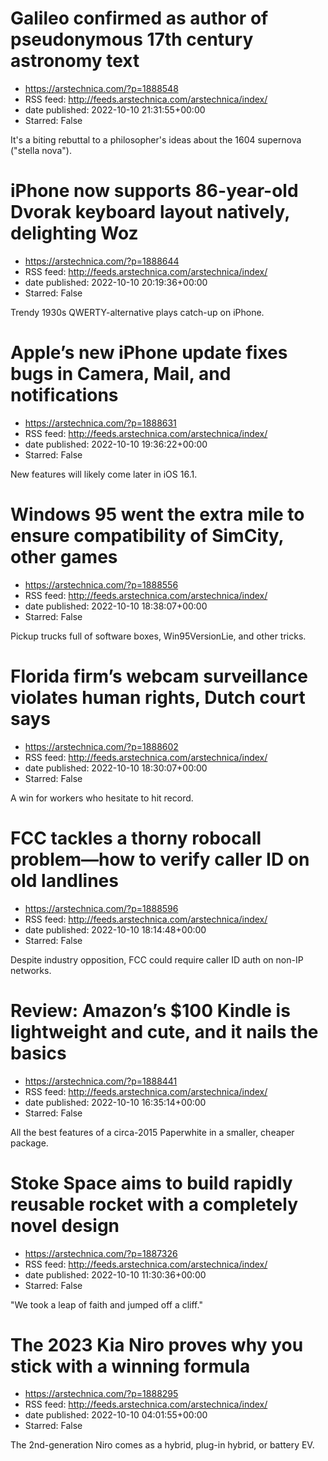 # Galileo confirmed as author of pseudonymous 17th century astronomy text
 - https://arstechnica.com/?p=1888548
 - RSS feed: http://feeds.arstechnica.com/arstechnica/index/
 - date published: 2022-10-10 21:31:55+00:00
 - Starred: False

It's a biting rebuttal to a philosopher's ideas about the 1604 supernova ("stella nova").

# iPhone now supports 86-year-old Dvorak keyboard layout natively, delighting Woz
 - https://arstechnica.com/?p=1888644
 - RSS feed: http://feeds.arstechnica.com/arstechnica/index/
 - date published: 2022-10-10 20:19:36+00:00
 - Starred: False

Trendy 1930s QWERTY-alternative plays catch-up on iPhone.

# Apple’s new iPhone update fixes bugs in Camera, Mail, and notifications
 - https://arstechnica.com/?p=1888631
 - RSS feed: http://feeds.arstechnica.com/arstechnica/index/
 - date published: 2022-10-10 19:36:22+00:00
 - Starred: False

New features will likely come later in iOS 16.1.

# Windows 95 went the extra mile to ensure compatibility of SimCity, other games
 - https://arstechnica.com/?p=1888556
 - RSS feed: http://feeds.arstechnica.com/arstechnica/index/
 - date published: 2022-10-10 18:38:07+00:00
 - Starred: False

Pickup trucks full of software boxes, Win95VersionLie, and other tricks.

# Florida firm’s webcam surveillance violates human rights, Dutch court says
 - https://arstechnica.com/?p=1888602
 - RSS feed: http://feeds.arstechnica.com/arstechnica/index/
 - date published: 2022-10-10 18:30:07+00:00
 - Starred: False

A win for workers who hesitate to hit record.

# FCC tackles a thorny robocall problem—how to verify caller ID on old landlines
 - https://arstechnica.com/?p=1888596
 - RSS feed: http://feeds.arstechnica.com/arstechnica/index/
 - date published: 2022-10-10 18:14:48+00:00
 - Starred: False

Despite industry opposition, FCC could require caller ID auth on non-IP networks.

# Review: Amazon’s $100 Kindle is lightweight and cute, and it nails the basics
 - https://arstechnica.com/?p=1888441
 - RSS feed: http://feeds.arstechnica.com/arstechnica/index/
 - date published: 2022-10-10 16:35:14+00:00
 - Starred: False

All the best features of a circa-2015 Paperwhite in a smaller, cheaper package.

# Stoke Space aims to build rapidly reusable rocket with a completely novel design
 - https://arstechnica.com/?p=1887326
 - RSS feed: http://feeds.arstechnica.com/arstechnica/index/
 - date published: 2022-10-10 11:30:36+00:00
 - Starred: False

"We took a leap of faith and jumped off a cliff."

# The 2023 Kia Niro proves why you stick with a winning formula
 - https://arstechnica.com/?p=1888295
 - RSS feed: http://feeds.arstechnica.com/arstechnica/index/
 - date published: 2022-10-10 04:01:55+00:00
 - Starred: False

The 2nd-generation Niro comes as a hybrid, plug-in hybrid, or battery EV.
